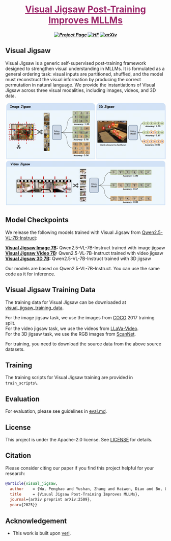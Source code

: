 <h1 align="center"><a href="https://arxiv.org/" style="color:#9C276A">
Visual Jigsaw Post-Training Improves MLLMs</a></h1>

<h5 align="center">
  
[![Project Page](https://img.shields.io/badge/🌐%20Project-Page-blue.svg)](https://penghao-wu.github.io/visual_jigsaw/)
[![HF](https://img.shields.io/badge/🤗%20HF_Collection-purple.svg)](https://huggingface.co/collections/craigwu/visual-jigsaw-68d92d6aca580f3dc7e3cf36)
[![arXiv](https://img.shields.io/badge/arXiv-2509.xxxx-B31B1B.svg)](https://arxiv.org/abs/)
<br>
</h5> 

## Visual Jigsaw
Visual Jigsaw is a generic self-supervised post-training framework designed to strengthen visual understanding in MLLMs. It is formulated as a general ordering task: visual inputs are partitioned, shuffled, and the model must reconstruct the visual information by producing the correct permutation in natural language. We provide the instantiations of Visual Jigsaw across three visual modalities, including images, videos, and 3D data.

<p align="center">
<img src="assets/overview.png" alt="Overview of Visual Jigsaw" width="700"/>
</p>

## Model Checkpoints

We release the following models trained with Visual Jigsaw from [Qwen2.5-VL-7B-Instruct](https://huggingface.co/Qwen/Qwen2.5-VL-7B-Instruct):

**[Visual Jigsaw Image 7B](https://huggingface.co/craigwu/visual_jigsaw_image_7B):** Qwen2.5-VL-7B-Instruct trained with image jigsaw  
**[Visual Jigsaw Video 7B](https://huggingface.co/craigwu/visual_jigsaw_video_7B):** Qwen2.5-VL-7B-Instruct trained with video jigsaw  
**[Visual Jigsaw 3D 7B](https://huggingface.co/craigwu/visual_jigsaw_3D_7B):** Qwen2.5-VL-7B-Instruct trained with 3D jigsaw  

Our models are based on Qwen2.5-VL-7B-Instruct. You can use the same code as it for inference.

## Visual Jigsaw Training Data

The training data for Visual Jigsaw can be downloaded at [visual_jigsaw_training_data](https://huggingface.co/datasets/craigwu/visual_jigsaw_training_data).

For the image jigsaw task, we use the images from [COCO](https://cocodataset.org/#download) 2017 training split.  
For the video jigsaw task, we use the videos from [LLaVa-Video](https://huggingface.co/datasets/lmms-lab/LLaVA-Video-178K).  
For the 3D jigsaw task, we use the RGB images from [ScanNet](https://github.com/ScanNet/ScanNet). 

For training, you need to download the source data from the above source datasets.

## Training

The training scripts for Visual Jigsaw training are provided in `train_scripts\`.

## Evaluation

For evaluation, please see guidelines in [eval.md](https://github.com/penghao-wu/visual_jigsaw/blob/main/eval/eval.md).


## License <a name="license"></a>

This project is under the Apache-2.0 license. See [LICENSE](LICENSE) for details.

## Citation <a name="citation"></a>
Please consider citing our paper if you find this project helpful for your research:

```bibtex
@article{visual_jigsaw,
  author    = {Wu, Penghao and Yushan, Zhang and Haiwen, Diao and Bo, Li and Lu, Lewei and Liu, Ziwei},
  title     = {Visual Jigsaw Post-Training Improves MLLMs},
  journal={arXiv preprint arXiv:2509},
  year={2025}}
```

## Acknowledgement <a name="acknowledgement"></a>
-  This work is built upon [verl](https://github.com/volcengine/verl). 

